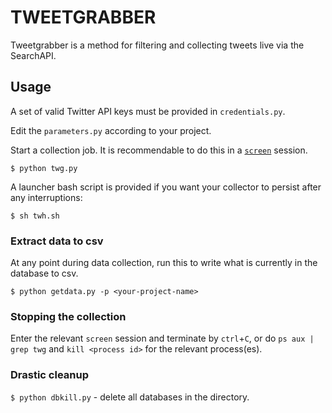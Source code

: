 # TWEETGRABBER

Tweetgrabber is a method for filtering and collecting tweets live via the SearchAPI. 

## Usage 

A set of valid Twitter API keys must be provided in `credentials.py`.

Edit the `parameters.py` according to your project.

Start a collection job. It is recommendable to do this in a [`screen`](https://linuxize.com/post/how-to-use-linux-screen/) session.

```
$ python twg.py
```

A launcher bash script is provided if you want your collector to persist after any interruptions:

```
$ sh twh.sh
```


### Extract data to csv

At any point during data collection, run this to write what is currently in the database to csv.

```
$ python getdata.py -p <your-project-name>
```


### Stopping the collection

Enter the relevant `screen` session and terminate by `ctrl`+`C`, or do `ps aux | grep twg` and `kill <process id>` for the relevant process(es).


### Drastic cleanup

`$ python dbkill.py` - delete all databases in the directory.
